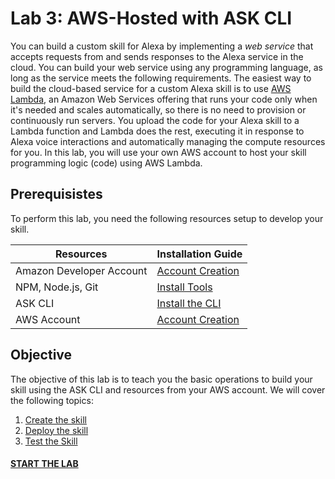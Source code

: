 # Lab 3: AWS-Hosted with ASK CLI

You can build a custom skill for Alexa by implementing a *web service* that accepts requests from and sends responses to the Alexa service in the cloud. You can build your web service using any programming language, as long as the service meets the following requirements. The easiest way to build the cloud-based service for a custom Alexa skill is to use [AWS Lambda](https://aws.amazon.com/lambda/), an Amazon Web Services offering that runs your code only when it's needed and scales automatically, so there is no need to provision or continuously run servers. You upload the code for your Alexa skill to a Lambda function and Lambda does the rest, executing it in response to Alexa voice interactions and automatically managing the compute resources for you. In this lab, you will use your own AWS account to host your skill programming logic (code) using AWS Lambda.

## Prerequisistes

To perform this lab, you need the following resources setup to develop your skill.

| Resources                   | Installation Guide  | 
| ----------------------------|---------------------|
| Amazon Developer Account    | [Account Creation](../01-lab/01-amzn-developer-account.md)|
| NPM, Node.js, Git           | [Install Tools](../01-lab/02-tools.md)                    | 
| ASK CLI                     | [Install the CLI](../01-lab/03-ask-cli.md)                | 
| AWS Account                 | [Account Creation](../01-lab/04-aws-account.md)           | 

## Objective

The objective of this lab is to teach you the basic operations to build your skill using the ASK CLI and resources from your AWS account. We will cover the following topics:

1. [Create the skill](./01-create.md)
1. [Deploy the skill](./02-deploy.md)
1. [Test the Skill](./03-test-simulate.md)

#### [START THE LAB](./01-create.md)